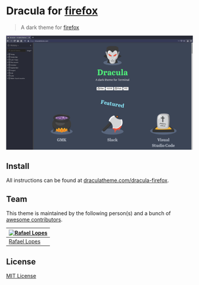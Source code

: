 # Dracula for [firefox](https://www.mozilla.org/en-US/firefox/new/)  
> A dark theme for [firefox](https://addons.mozilla.org/en-US/firefox/addon/dracula-dark-colorscheme/)  

![Screenshot](./screenshot.png)  

## Install  

All instructions can be found at [draculatheme.com/dracula-firefox](https://draculatheme.com/dracula-firefox).  

## Team  

This theme is maintained by the following person(s) and a bunch of [awesome contributors](https://github.com/dracula/dracula-firefox/graphs/contributors).  

| [![Rafael Lopes](https://avatars2.githubusercontent.com/u/28673457?s=460&v=4)](https://github.com/RaphGL) |
| --------------------------------------------------------------------------------------------------------- |
| [Rafael Lopes](https://github.com/RaphGL)                                                                 |
## License  

[MIT License](./LICENSE)